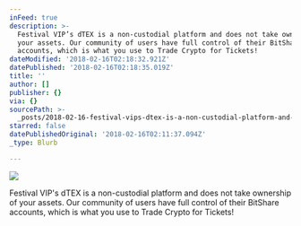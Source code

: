 ```yaml
---
inFeed: true
description: >-
  Festival VIP’s dTEX is a non-custodial platform and does not take ownership of
  your assets. Our community of users have full control of their BitShare
  accounts, which is what you use to Trade Crypto for Tickets!
dateModified: '2018-02-16T02:18:32.921Z'
datePublished: '2018-02-16T02:18:35.019Z'
title: ''
author: []
publisher: {}
via: {}
sourcePath: >-
  _posts/2018-02-16-festival-vips-dtex-is-a-non-custodial-platform-and-does-not.md
starred: false
datePublishedOriginal: '2018-02-16T02:11:37.094Z'
_type: Blurb

---
```

![](https://imgflo.herokuapp.com/graph/2b2431f8e7ba7b0/2887316a0a546a06c0d07bd83d3cfa79/croprotate.png?cropheight=282&cropwidth=516&degrees=0&input=https%3A%2F%2Fthe-grid-user-content.s3-us-west-2.amazonaws.com%2F3d7c0171-fae3-4b42-9b1a-62cb1bbe53b7.png&x=0&y=10)

Festival VIP's dTEX is a non-custodial platform and does not take ownership of your assets. Our community of users have full control of their BitShare accounts, which is what you use to Trade Crypto for Tickets!